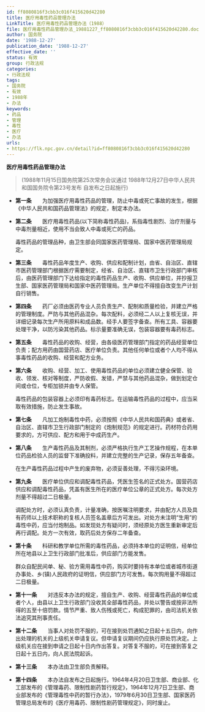 ```yaml
---
id: ff8080816f3cbb3c016f415620d42280
title: 医疗用毒性药品管理办法
LinkTitle: 医疗用毒性药品管理办法（1988）
file: 医疗用毒性药品管理办法_19881227_ff8080816f3cbb3c016f415620d42280.docx
author: 国务院
date: '1988-12-27'
publication_date: '1988-12-27'
effective_date: ''
status: 有效
group: 行政法规
categories:
- 行政法规
tags:
- 国务院
- 有效
- 1988年
- 办法
keywords:
- 药品
- 管理
- 毒性
- 医疗
- 办法
urls:
- https://flk.npc.gov.cn/detail?id=ff8080816f3cbb3c016f415620d42280
---
```


**医疗用毒性药品管理办法**

> (1988年11月15日国务院第25次常务会议通过 1988年12月27日中华人民共和国国务院令第23号发布 自发布之日起施行)

- **第一条**　　为加强医疗用毒性药品的管理，防止中毒或死亡事故的发生，根据《中华人民共和国药品管理法》的规定，制定本办法。

- **第二条**　　医疗用毒性药品(以下简称毒性药品)，系指毒性剧烈、治疗剂量与中毒剂量相近，使用不当会致人中毒或死亡的药品。

  毒性药品的管理品种，由卫生部会同国家医药管理局、国家中医药管理局规定。

- **第三条**　　毒性药品年度生产、收购、供应和配制计划，由省、自治区、直辖市医药管理部门根据医疗需要制定，经省、自治区、直辖市卫生行政部门审核后，由医药管理部门下达给指定的毒性药品生产、收购、供应单位，并抄报卫生部、国家医药管理局和国家中医药管理局。生产单位不得擅自改变生产计划自行销售。

- **第四条**　　药厂必须由医药专业人员负责生产、配制和质量检验，并建立严格的管理制度。严防与其他药品混杂。每次配料，必须经二人以上复核无误，并详细记录每次生产所用原料和成品数。经手人要签字备查。所有工具、容器要处理干净，以防污染其他药品。标示量要准确无误，包装容器要有毒药标志。

- **第五条**　　毒性药品的收购、经营，由各级医药管理部门指定的药品经营单位负责；配方用药由国营药店、医疗单位负责。其他任何单位或者个人均不得从事毒性药品的收购、经营和配方业务。

- **第六条**　　收购、经营、加工、使用毒性药品的单位必须建立健全保管、验收、领发、核对等制度，严防收假、发错，严禁与其他药品混杂，做到划定仓间或仓位，专柜加锁并由专人保管。

  毒性药品的包装容器上必须印有毒药标志。在运输毒性药品的过程中，应当采取有效措施，防止发生事故。

- **第七条**　　凡加工炮制毒性中药，必须按照《中华人民共和国药典》或者省、自治区、直辖市卫生行政部门制定的《炮制规范》的规定进行。药材符合药用要求的，方可供应、配方和用于中成药生产。

- **第八条**　　生产毒性药品及其制剂，必须严格执行生产工艺操作规程，在本单位药品检验人员的监督下准确投料，并建立完整的生产记录，保存五年备查。

  在生产毒性药品过程中产生的废弃物，必须妥善处理，不得污染环境。

- **第九条**　　医疗单位供应和调配毒性药品，凭医生签名的正式处方。国营药店供应和调配毒性药品，凭盖有医生所在的医疗单位公章的正式处方。每次处方剂量不得超过二日极量。

  调配处方时，必须认真负责，计量准确，按医嘱注明要求，并由配方人员及具有药师以上技术职称的复核人员签名盖章后方可发出。对处方未注明“生用”的毒性中药，应当付炮制品。如发现处方有疑问时，须经原处方医生重新审定后再行调配。处方一次有效，取药后处方保存二年备查。

- **第十条**　　科研和教学单位所需的毒性药品，必须持本单位的证明信，经单位所在地县以上卫生行政部门批准后，供应部门方能发售。

  群众自配民间单、秘、验方需用毒性中药，购买时要持有本单位或者城市街道办事处、乡(镇)人民政府的证明信，供应部门方可发售。每次购用量不得超过二日极量。

- **第十一条**　　对违反本办法的规定，擅自生产、收购、经营毒性药品的单位或者个人，由县以上卫生行政部门没收其全部毒性药品，并处以警告或按非法所得的五至十倍罚款。情节严重、致人伤残或死亡，构成犯罪的，由司法机关依法追究其刑事责任。

- **第十二条**　　当事人对处罚不服的，可在接到处罚通知之日起十五日内，向作出处理的机关的上级机关申请复议。但申请复议期间仍应执行原处罚决定。上级机关应在接到申请之日起十日内作出答复。对答复不服的，可在接到答复之日起十五日内，向人民法院起诉。

- **第十三条**　　本办法由卫生部负责解释。

- **第十四条**　　本办法自发布之日起施行。1964年4月20日卫生部、商业部、化工部发布的《管理毒药、限制性剧药暂行规定》，1964年12月7日卫生部、商业部发布的《管理毒性中药的暂行办法》，1979年6月30日卫生部、国家医药管理总局发布的《医疗用毒药、限制性剧药管理规定》，同时废止。
